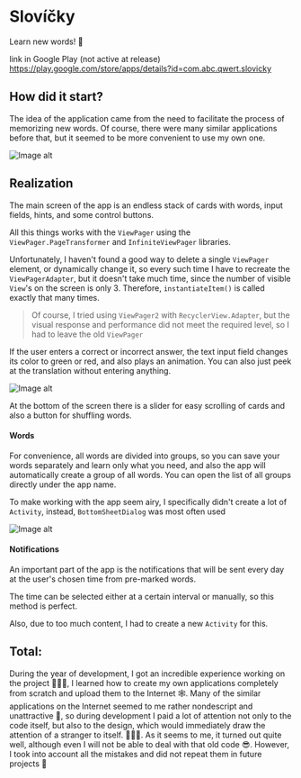 # Slovíčky
Learn new words! 🧠

link in Google Play (not active at release) https://play.google.com/store/apps/details?id=com.abc.qwert.slovicky




## How did it start?

The idea of the application came from the need to facilitate the process of memorizing new words. Of course, there were many similar applications before that, but it seemed to be more convenient to use my own one.

![Image alt](https://github.com/vasshil/Slovicky/raw/master/screenshots/1.png)


## Realization

The main screen of the app is an endless stack of cards with words, input fields, hints, and some control buttons.

All this things works with the `ViewPager` using the `ViewPager.PageTransformer` and `InfiniteViewPager` libraries.

Unfortunately, I haven't found a good way to delete a single `ViewPager` element, or dynamically change it, so every such time I have to recreate the `ViewPagerAdapter`, but it doesn't take much time, since the number of visible `View`'s on the screen is only 3. Therefore, `instantiateItem()` is called exactly that many times.

>Of course, I tried using `ViewPager2` with `RecyclerView.Adapter`, but the visual response and performance did not meet the required level, so I had to leave the old `ViewPager`

If the user enters a correct or incorrect answer, the text input field changes its color to green or red, and also plays an animation. You can also just peek at the translation without entering anything.

![Image alt](https://github.com/vasshil/Slovicky/raw/master/screenshots/2.png)

At the bottom of the screen there is a slider for easy scrolling of cards and also a button for shuffling words.

#### Words

For convenience, all words are divided into groups, so you can save your words separately and learn only what you need, and also the app will automatically create a group of all words. You can open the list of all groups directly under the app name.

To make working with the app seem airy, I specifically didn't create a lot of `Activity`, instead, `BottomSheetDialog` was most often used

![Image alt](https://github.com/vasshil/Slovicky/raw/master/screenshots/3.png)


#### Notifications

An important part of the app is the notifications that will be sent every day at the user's chosen time from pre-marked words.

The time can be selected either at a certain interval or manually, so this method is perfect.

Also, due to too much content, I had to create a new `Activity` for this.














## Total:
During the year of development, I got an incredible experience working on the project 👨🏻‍💻, I learned how to create my own applications completely from scratch and upload them to the Internet 🕸. Many of the similar applications on the Internet seemed to me rather nondescript and unattractive 😬, so during development I paid a lot of attention not only to the code itself, but also to the design, which would immediately draw the attention of a stranger to itself. 👨🏻‍🎨. As it seems to me, it turned out quite well, although even I will not be able to deal with that old code 😎. However, I took into account all the mistakes and did not repeat them in future projects 🥳
